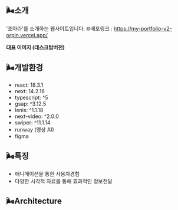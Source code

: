 
## 🌬️소개

'조아라'를 소개하는 웹사이트입니다. 
🌐배포링크 : https://my-portfolio-v2-orpin.vercel.app/

**대표 이미지 (데스크탑버전)** 

## 🌬️개발환경

- react: 18.3.1
- next: 14.2.16
- typescript: ^5
- gsap: ^3.12.5
- lenis: ^1.1.18
- next-video: ^2.0.0
- swiper: ^11.1.14
- runway (영상 AI)
- figma



## 🌬️특징

- 애니메이션을 통한 사용자경험
- 다양한 시각적 자료를 통해 효과적인 정보전달

## 🌬️Architecture
  


